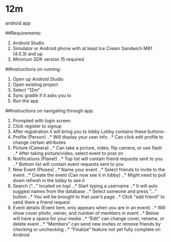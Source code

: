 # 12m
android app

##Requirements:
1. Android Studio
2. Simulator or Android phone with at least Ice Cream Sandwich MR1 (4.0.3) and up
3. Minimum SDK version 15 required

##Instructions on running:
1. Open up Android Studio
2. Open existing project
3. Select “12m”
4. Sync gradle if it asks you to
5. Run the app

##Instructions on navigating through app:
1. Prompted with login screen
2. Click register to signup
3. After registration it will bring you to lobby
Lobby contains these buttons-
4. Profile (Person)
..* Will display your user info
..* Can click edit profile to change certain attributes
5. Picture (Camera)
..* Can take a picture, video, flip camera, or use flash
..* After taking picture/video, select event to post on
6. Notifications (Planet)
..* Top list will contain friend requests sent to you
..* Bottom list will contain event requests sent to you
7. New Event (Pluses)
..* Name your event
..* Select friends to invite to the event
..* Create the event (Can now see it in lobby)
..* Might need to pull down refresh in the lobby to see it
8. Search (“…” located on top)
..* Start typing a username
..* It will auto suggest names from the database
..* Select someone and press “…” button
..* You will be brought to that user’s page
..* Click “add friend” to send them a friend request
9. Event details (Event item, only appears when you are in an event)
..* Will show cover photo, owner, and number of members in event
..* Below will have a space for your media
..* “Edit” can change cover, rename, or delete event
..* “Members” can send new invites or remove friends by checking or unchecking
..* “Finalize” feature not yet fully complete on Android